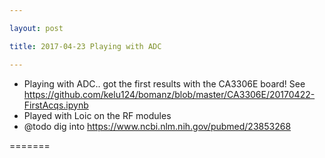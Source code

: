 ```yaml
---

layout: post

title: 2017-04-23 Playing with ADC

---
```



-   Playing with ADC.. got the first results with the CA3306E board! See
    https://github.com/kelu124/bomanz/blob/master/CA3306E/20170422-FirstAcqs.ipynb
-   Played with Loic on the RF modules
-   @todo dig into https://www.ncbi.nlm.nih.gov/pubmed/23853268

=======

